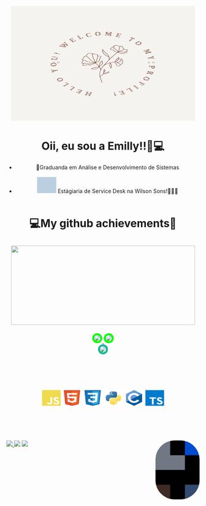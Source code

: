 <main>
  <div class="container">
  <div class="gif-image">
  <h1 align="center">
    <a>
      <img src="https://github.com/Emillyvll/image/blob/main/Hello%20you!%20Welcome%20to%20my%20profile!.png" width="480" height="300" frameBorder="0" class="giphy-embed">
    </a>
  </h1>
</div>



 <h1 align="center">Oii, eu sou a Emilly!!💟💻</h1>
 
<div class="sobre">
  <header>
    <ul>
      <li> 🤖Graduanda em Análise e Desenvolvimento de Sistemas </li>
      <br>
      <li> 
        <img alt="Ems-WS" height="42" width="50" src="https://github.com/Emillyvll/image/blob/main/ws.gif">    
     Estágiaria de Service Desk na Wilson Sons!👩🏽‍💻</li>
    </ul>
  </header> 
</div>


  <div align="center">
    <header>
       <h1>💻My github achievements🤩</h1>
       <h2 align="center">
        <a>
          <img src="https://i.pinimg.com/originals/e1/85/18/e18518c6d24257c6fb02e3c95a862d85.gif" width="480" height="207" frameBorder="0" class="giphy-embed">
        </a>
      </h2>
       <a href="https://github.com/Emillyvll">
       <img style="border: 5px solid rgb(9, 255, 0); border-radius:50px;" height="180em"
          src="https://github-readme-stats.vercel.app/api?username=Emillyvll&show_icons=true&theme=blue-green&include_all_commits=true&count_private=true"/>
       <img style="border: 5px solid rgb(9, 255, 0); border-radius:50px;" height="180em"
          src="https://github-readme-stats.vercel.app/api/top-langs/?username=Emillyvll&layout=compact&langs_count=7&theme=blue-green"/>
         <br>
       <img style="border: 5px solid rgb(14, 185, 157); border-radius:50px;" height="30em"
          src ="https://img.shields.io/github/followers/sudoAptIPedro.svg?style=social&label=Follow&maxAge=2592000"/> </a>
    </header>
  </div>
  
  <br>
  <br>
<div style="display: inline_block">
  <header>
   <img align="center" alt="Emillyvll-Js" height="42" width="50" src="https://raw.githubusercontent.com/devicons/devicon/master/icons/javascript/javascript-plain.svg">
   <img align="center" alt="Emillyvll-HTML" height="42" width="50" src="https://raw.githubusercontent.com/devicons/devicon/master/icons/html5/html5-original.svg">
   <img align="center" alt="Emillyvll-CSS" height="42" width="50" src="https://raw.githubusercontent.com/devicons/devicon/master/icons/css3/css3-original.svg">
   <img align="center" alt="Emillyvll-Python" height="42" width="50" src="https://raw.githubusercontent.com/devicons/devicon/master/icons/python/python-original.svg">
   <img align="center" alt="Emillyvll-C" height="42" width="50" src="https://raw.githubusercontent.com/devicons/devicon/master/icons/c/c-original.svg">
   <img align="center" alt="Emillyvll-TS" height="42" width="50" src="https://raw.githubusercontent.com/devicons/devicon/master/icons/typescript/typescript-original.svg">
  </header>
</div>
   <br>
   <br>
    
  <div> 
    <footer>
      <a href="tel:21987148493" target="_blank"><img src="https://img.shields.io/badge/WhatsApp-25D366?style=for-the-badge&logo=whatsapp&logoColor=white" target="_blank">  </a>
      <a href="mailto:vilelaemilly.flower2004@gmail.com" target="_blank"><img src="https://img.shields.io/badge/Gmail-D14836?style=for-the-badge&logo=gmail&logoColor=white" target="_blank"></a>
      <a href="https://www.linkedin.com/in/emilly-vilela-611313204" target="_blank"><img src="https://img.shields.io/badge/LinkedIn-0077B5?style=for-the-badge&logo=linkedin&logoColor=white" target="_blank"></a> 
      <img align="right" alt="Emillyvll-pic" height="154" style="border-radius:50px;" src="https://github.com/Emillyvll/image/blob/main/myLove8bit.gif">
    </footer>  
  </div>
  </div>
  </main>

